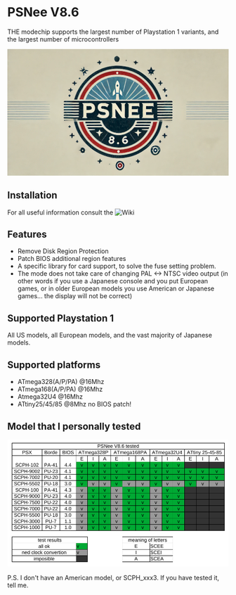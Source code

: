 # PSNee V8.6
THE modechip supports the largest number of Playstation 1 variants, and the largest number of microcontrollers

![Logo](/images/PSNee-8.6-logo.png)

## Installation
For all useful information consult the ![Wiki](https://github.com/kalymos/PsNee/wiki)


## Features
- Remove Disk Region Protection
- Patch BIOS additional region features
- A specific library for card support, to solve the fuse setting problem.
- The mode does not take care of changing PAL <-> NTSC video output (in other words if you use a Japanese console and you put European games, or in older European models you use American or Japanese games... the display will not be correct)

## Supported Playstation 1
All US models, all European models, and the vast majority of Japanese models.

## Supported platforms
- ATmega328(A/P/PA) @16Mhz  
- ATmega168(A/P/PA) @16Mhz
- Atmega32U4        @16Mhz
- ATtiny25/45/85    @8Mhz no BIOS patch!

## Model that I personally tested
![test](images/test-PSNee-v8.6.png)

P.S. I don't have an American model, or SCPH_xxx3. If you have tested it, tell me.

